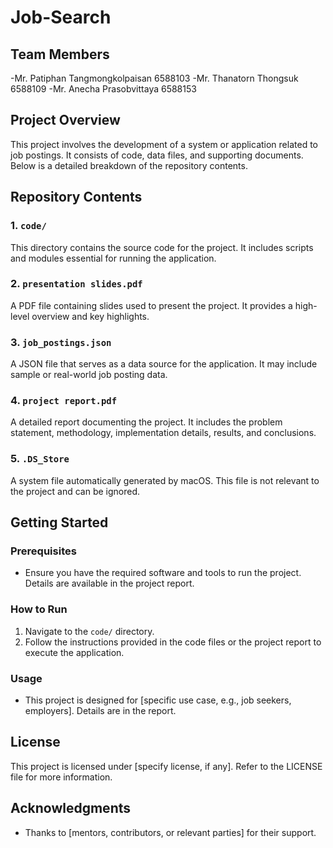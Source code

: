 # Job-Search



## Team Members
-Mr. Patiphan  	Tangmongkolpaisan 	6588103
-Mr. Thanatorn Thongsuk			6588109
-Mr. Anecha    	Prasobvittaya		6588153

## Project Overview
This project involves the development of a system or application related to job postings. It consists of code, data files, and supporting documents. Below is a detailed breakdown of the repository contents.

## Repository Contents

### 1. `code/`
This directory contains the source code for the project. It includes scripts and modules essential for running the application.

### 2. `presentation slides.pdf`
A PDF file containing slides used to present the project. It provides a high-level overview and key highlights.

### 3. `job_postings.json`
A JSON file that serves as a data source for the application. It may include sample or real-world job posting data.

### 4. `project report.pdf`
A detailed report documenting the project. It includes the problem statement, methodology, implementation details, results, and conclusions.

### 5. `.DS_Store`
A system file automatically generated by macOS. This file is not relevant to the project and can be ignored.

## Getting Started

### Prerequisites
- Ensure you have the required software and tools to run the project. Details are available in the project report.

### How to Run
1. Navigate to the `code/` directory.
2. Follow the instructions provided in the code files or the project report to execute the application.

### Usage
- This project is designed for [specific use case, e.g., job seekers, employers]. Details are in the report.

## License
This project is licensed under [specify license, if any]. Refer to the LICENSE file for more information.

## Acknowledgments
- Thanks to [mentors, contributors, or relevant parties] for their support.

